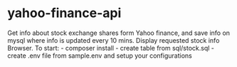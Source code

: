 # yahoo-finance-api
Get info about stock exchange shares form Yahoo finance, and save info on mysql where info is updated every  10 mins. Display requested stock info Browser.
To start: 
            - composer install
            - create table from sql/stock.sql
            - create .env file from sample.env and setup your configurations
